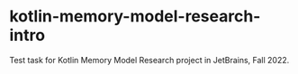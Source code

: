 # kotlin-memory-model-research-intro
Test task for Kotlin Memory Model Research project in JetBrains, Fall 2022.
